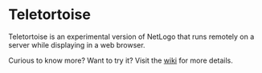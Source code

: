 # Teletortoise

Teletortoise is an experimental version of NetLogo that runs remotely on a server while displaying in a web browser.

Curious to know more?  Want to try it?  Visit the [wiki](https://github.com/NetLogo/Teletortoise/wiki) for more details.
